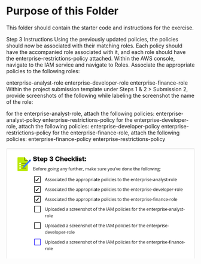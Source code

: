 # Purpose of this Folder

This folder should contain the starter code and instructions for the exercise.

Step 3 Instructions
Using the previously updated policies, the policies should now be associated with their matching roles. Each policy should have the accompanied role associated with it, and each role should have the enterprise-restrictions-policy attached. Within the AWS console, navigate to the IAM service and navigate to Roles. Associate the appropriate policies to the following roles:

enterprise-analyst-role
enterprise-developer-role
enterprise-finance-role
Within the project submission template under Steps 1 & 2 > Submission 2, provide screenshots of the following while labeling the screenshot the name of the role:

for the enterprise-analyst-role, attach the following policies:
enterprise-analyst-policy
enterprise-restrictions-policy
for the enterprise-developer-role, attach the following policies:
enterprise-developer-policy
enterprise-restrictions-policy
for the enterprise-finance-role, attach the following policies:
enterprise-finance-policy
enterprise-restrictions-policy

![alt text](image.png)